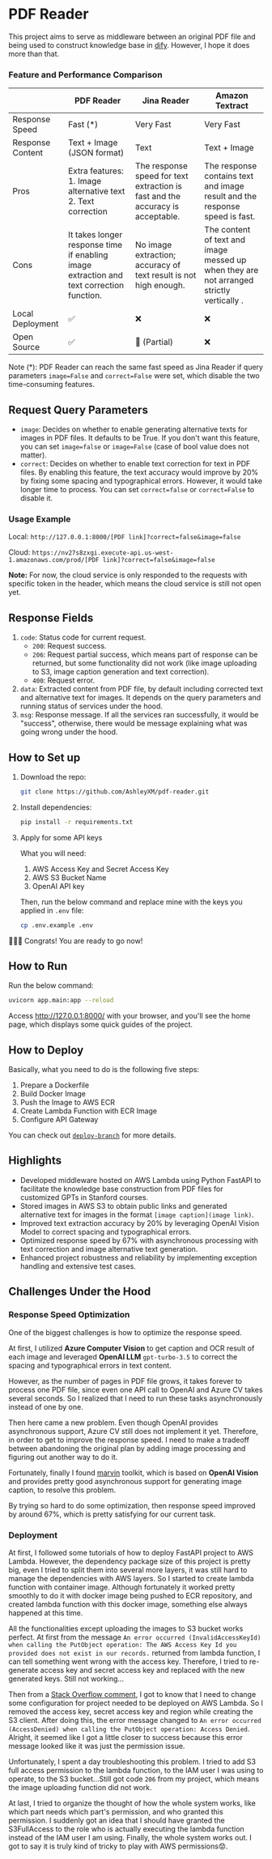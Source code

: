# PDF Reader

This project aims to serve as middleware between an original PDF file and being used to construct knowledge base in [dify](https://dify.ai/). However, I hope it does more than that.


### Feature and Performance Comparison

|                  | PDF Reader                                                                               | Jina Reader                                                                    | Amazon Textract                                                                          |
|------------------|------------------------------------------------------------------------------------------|--------------------------------------------------------------------------------|------------------------------------------------------------------------------------------|
| Response Speed   | Fast (*)                                                                                 | Very Fast                                                                      | Very Fast                                                                                |
| Response Content | Text + Image (JSON format)                                                               | Text                                                                           | Text + Image                                                                             |
| Pros             | Extra features: 1. Image alternative text  2. Text correction                            | The response speed for text extraction is fast and the accuracy is acceptable. | The response contains text and image result and the response speed is fast.              |
| Cons             | It takes longer response time if enabling image extraction and text correction function. | No image extraction; accuracy of text result is not high enough.               | The content of text and image messed up when they are not arranged strictly vertically . |
| Local Deployment | ✅                                                                                        | ❌                                                                              | ❌                                                                                        |
| Open Source      | ✅                                                                                        | 🤔 (Partial)                                                                   | ❌                                                                                        |

Note (*): PDF Reader can reach the same fast speed as Jina Reader if query parameters `image=False` and `correct=False` were set, which disable the two time-consuming features.

## Request Query Parameters
- `image`: Decides on whether to enable generating alternative texts for images in PDF files. It defaults to be True. If you don't want this feature, you can set `image=false` or `image=False` (case of bool value does not matter).
- `correct`: Decides on whether to enable text correction for text in PDF files. By enabling this feature, the text accuracy would improve by 20% by fixing some spacing and typographical errors. However, it would take longer time to process. You can set `correct=false` or `correct=False` to disable it.

### Usage Example
Local: `http://127.0.0.1:8000/[PDF link]?correct=false&image=false`

Cloud: `https://nv27s8zxgi.execute-api.us-west-1.amazonaws.com/prod/[PDF link]?correct=false&image=false`

**Note:** For now, the cloud service is only responded to the requests with specific token in the header, which means the cloud service is still not open yet.

## Response Fields
1. `code`: Status code for current request.
   - `200`: Request success.
   - `206`: Request partial success, which means part of response can be returned, but some functionality did not work (like image uploading to S3, image caption generation and text correction).
   - `400`: Request error.
2. `data`: Extracted content from PDF file, by default including corrected text and alternative text for images. It depends on the query parameters and running status of services under the hood.
3. `msg`: Response message. If all the services ran successfully, it would be "success", otherwise, there would be message explaining what was going wrong under the hood.

## How to Set up
1. Download the repo:
   ```bash
   git clone https://github.com/AshleyXM/pdf-reader.git
   ```
2. Install dependencies:
   ```bash
   pip install -r requirements.txt
   ```
3. Apply for some API keys

   What you will need:

   1. AWS Access Key and Secret Access Key
   2. AWS S3 Bucket Name
   3. OpenAI API key

   Then, run the below command and replace mine with the keys you applied in `.env` file:

   ```bash
   cp .env.example .env
   ```

🎉🎉🎉 Congrats! You are ready to go now!

## How to Run
Run the below command:
```bash
uvicorn app.main:app --reload
```

Access http://127.0.0.1:8000/ with your browser, and you'll see the home page, which displays some quick guides of the project.

## How to Deploy

Basically, what you need to do is the following five steps:

1. Prepare a Dockerfile
2. Build Docker Image
3. Push the Image to AWS ECR
4. Create Lambda Function with ECR Image
5. Configure API Gateway

You can check out [`deploy-branch`](https://github.com/AshleyXM/pdf-reader/tree/deploy-branch) for more details.

## Highlights
- Developed middleware hosted on AWS Lambda using Python FastAPI to facilitate the knowledge base construction from PDF files for customized GPTs in Stanford courses.
- Stored images in AWS S3 to obtain public links and generated alternative text for images in the format `[image caption](image link)`.
- Improved text extraction accuracy by 20% by leveraging OpenAI Vision Model to correct spacing and typographical errors.
- Optimized response speed by 67% with asynchronous processing with text correction and image alternative text generation.
- Enhanced project robustness and reliability by implementing exception handling and extensive test cases.


## Challenges Under the Hood

### Response Speed Optimization

One of the biggest challenges is how to optimize the response speed. 

At first, I utilized **Azure Computer Vision** to get caption and OCR result of each image and leveraged **OpenAI LLM** `gpt-turbo-3.5` to correct the spacing and typographical errors in text content.

However, as the number of pages in PDF file grows, it takes forever to process one PDF file, since even one API call to OpenAI and Azure CV takes several seconds. So I realized that I need to run these tasks asynchronously instead of one by one.

Then here came a new problem. Even though OpenAI provides asynchronous support, Azure CV still does not implement it yet. Therefore, in order to get to improve the response speed. I need to make a tradeoff between abandoning the original plan by adding image processing and figuring out another way to do it.

Fortunately, finally I found [marvin](https://www.askmarvin.ai/docs/vision/captioning/#async-support) toolkit, which is based on **OpenAI Vision** and provides pretty good asynchronous support for generating image caption, to resolve this problem.

By trying so hard to do some optimization, then response speed improved by around 67%, which is pretty satisfying for our current task.

### Deployment

At first, I followed some tutorials of how to deploy FastAPI project to AWS Lambda. However, the dependency package size of this project is pretty big, even I tried to split them into several more layers, it was still hard to manage the dependencies with AWS layers. So I started to create lambda function with container image. Although fortunately it worked pretty smoothly to do it with docker image being pushed to ECR repository, and created lambda function with this docker image, something else always happened at this time.

All the functionalities except uploading the images to S3 bucket works perfect. At first from the message `An error occurred (InvalidAccessKeyId) when calling the PutObject operation: The AWS Access Key Id you provided does not exist in our records.` returned from lambda function, I can tell something went wrong with the access key. Therefore, I tried to re-generate access key and secret access key and replaced with the new generated keys. Still not working...

Then from a [Stack Overflow comment](https://stackoverflow.com/questions/39051477/the-aws-access-key-id-does-not-exist-in-our-records/71636705), I got to know that I need to change some configuration for project needed to be deployed on AWS Lambda. So I removed the access key, secret access key and region while creating the S3 client. After doing this, the error message changed to `An error occurred (AccessDenied) when calling the PutObject operation: Access Denied`. Alright, it seemed like I got a little closer to success because this error message looked like it was just the permission issue.

Unfortunately, I spent a day troubleshooting this problem. I tried to add S3 full access permission to the lambda function, to the IAM user I was using to operate, to the S3 bucket...Still got code `206` from my project, which means the image uploading function did not work.

At last, I tried to organize the thought of how the whole system works, like which part needs which part's permission, and who granted this permission. I suddenly got an idea that I should have granted the S3FullAccess to the role who is actually executing the lambda function instead of the IAM user I am using. Finally, the whole system works out. I got to say it is truly kind of tricky to play with AWS permissions😟.